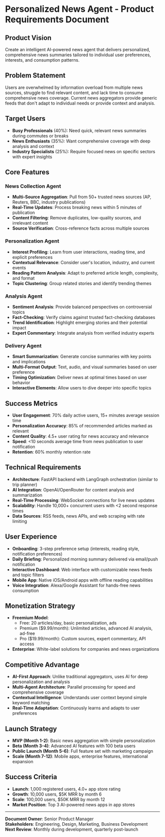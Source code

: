 # Personalized News Agent - Product Requirements Document 

## Product Vision
Create an intelligent AI-powered news agent that delivers personalized, comprehensive news summaries tailored to individual user preferences, interests, and consumption patterns.

## Problem Statement
Users are overwhelmed by information overload from multiple news sources, struggle to find relevant content, and lack time to consume comprehensive news coverage. Current news aggregators provide generic feeds that don't adapt to individual needs or provide context and analysis.

## Target Users
- **Busy Professionals** (40%): Need quick, relevant news summaries during commutes or breaks
- **News Enthusiasts** (35%): Want comprehensive coverage with deep analysis and context
- **Industry Specialists** (25%): Require focused news on specific sectors with expert insights

## Core Features

### News Collection Agent
- **Multi-Source Aggregation**: Pull from 50+ trusted news sources (AP, Reuters, BBC, industry publications)
- **Real-Time Updates**: Process breaking news within 5 minutes of publication
- **Content Filtering**: Remove duplicates, low-quality sources, and irrelevant content
- **Source Verification**: Cross-reference facts across multiple sources

### Personalization Agent
- **Interest Profiling**: Learn from user interactions, reading time, and explicit preferences
- **Contextual Relevance**: Consider user's location, industry, and current events
- **Reading Pattern Analysis**: Adapt to preferred article length, complexity, and format
- **Topic Clustering**: Group related stories and identify trending themes

### Analysis Agent
- **Sentiment Analysis**: Provide balanced perspectives on controversial topics
- **Fact-Checking**: Verify claims against trusted fact-checking databases
- **Trend Identification**: Highlight emerging stories and their potential impact
- **Expert Commentary**: Integrate analysis from verified industry experts

### Delivery Agent
- **Smart Summarization**: Generate concise summaries with key points and implications
- **Multi-Format Output**: Text, audio, and visual summaries based on user preference
- **Timing Optimization**: Deliver news at optimal times based on user behavior
- **Interactive Elements**: Allow users to dive deeper into specific topics

## Success Metrics
- **User Engagement**: 70% daily active users, 15+ minutes average session time
- **Personalization Accuracy**: 85% of recommended articles marked as relevant
- **Content Quality**: 4.5+ user rating for news accuracy and relevance
- **Speed**: <10 seconds average time from news publication to user notification
- **Retention**: 60% monthly retention rate

## Technical Requirements
- **Architecture**: FastAPI backend with LangGraph orchestration (similar to trip planner)
- **AI Integration**: OpenAI/OpenRouter for content analysis and summarization
- **Real-Time Processing**: WebSocket connections for live news updates
- **Scalability**: Handle 10,000+ concurrent users with <2 second response times
- **Data Sources**: RSS feeds, news APIs, and web scraping with rate limiting

## User Experience
- **Onboarding**: 3-step preference setup (interests, reading style, notification preferences)
- **Daily Briefing**: Personalized morning summary delivered via email/push notification
- **Interactive Dashboard**: Web interface with customizable news feeds and topic filters
- **Mobile App**: Native iOS/Android apps with offline reading capabilities
- **Voice Integration**: Alexa/Google Assistant for hands-free news consumption

## Monetization Strategy
- **Freemium Model**: 
  - Free: 20 articles/day, basic personalization, ads
  - Premium ($9.99/month): Unlimited articles, advanced AI analysis, ad-free
  - Pro ($19.99/month): Custom sources, expert commentary, API access
- **Enterprise**: White-label solutions for companies and news organizations

## Competitive Advantage
- **AI-First Approach**: Unlike traditional aggregators, uses AI for deep personalization and analysis
- **Multi-Agent Architecture**: Parallel processing for speed and comprehensive coverage
- **Contextual Intelligence**: Understands user context beyond simple keyword matching
- **Real-Time Adaptation**: Continuously learns and adapts to user preferences

## Launch Strategy
- **MVP (Month 1-2)**: Basic news aggregation with simple personalization
- **Beta (Month 3-4)**: Advanced AI features with 100 beta users
- **Public Launch (Month 5-6)**: Full feature set with marketing campaign
- **Scale (Month 7-12)**: Mobile apps, enterprise features, international expansion

## Success Criteria
- **Launch**: 1,000 registered users, 4.0+ app store rating
- **Growth**: 10,000 users, $5K MRR by month 6
- **Scale**: 100,000 users, $50K MRR by month 12
- **Market Position**: Top 3 AI-powered news apps in app stores

---

**Document Owner**: Senior Product Manager  
**Stakeholders**: Engineering, Design, Marketing, Business Development  
**Next Review**: Monthly during development, quarterly post-launch
